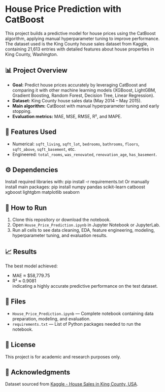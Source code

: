 # House Price Prediction with CatBoost

This project builds a predictive model for house prices using the CatBoost algorithm, applying manual hyperparameter tuning to improve performance. The dataset used is the King County house sales dataset from Kaggle, containing 21,613 entries with detailed features about house properties in King County, Washington.  

## 📊 Project Overview

- **Goal:** Predict house prices accurately by leveraging CatBoost and comparing it with other machine learning models (XGBoost, LightGBM, Gradient Boosting, Random Forest, Decision Tree, Linear Regression).  
- **Dataset:** King County house sales data (May 2014 – May 2015).  
- **Main algorithm:** CatBoost with manual hyperparameter tuning and early stopping.  
- **Evaluation metrics:** MAE, MSE, RMSE, R², and MAPE.  

## 📝 Features Used

- Numerical: `sqft_living`, `sqft_lot`, `bedrooms`, `bathrooms`, `floors`, `sqft_above`, `sqft_basement`, etc.  
- Engineered: `total_rooms`, `was_renovated`, `renovation_age`, `has_basement`.  

## ⚙️ Dependencies

Install required libraries with:
pip install -r requirements.txt
Or manually install main packages:
pip install numpy pandas scikit-learn catboost xgboost lightgbm matplotlib seaborn

## 🚀 How to Run

1. Clone this repository or download the notebook.
2. Open `House_Price_Prediction.ipynb` in Jupyter Notebook or JupyterLab.
3. Run all cells to see data cleaning, EDA, feature engineering, modeling, hyperparameter tuning, and evaluation results.

## 📈 Results

The best model achieved:
- MAE ≈ \$58,779.75  
- R² ≈ 0.9081  
indicating a highly accurate predictive performance on the test dataset.

## 📂 Files

- `House_Price_Prediction.ipynb` — Complete notebook containing data preparation, modeling, and evaluation.
- `requirements.txt` — List of Python packages needed to run the notebook.

## 📄 License

This project is for academic and research purposes only.

## 🙌 Acknowledgments

Dataset sourced from [Kaggle - House Sales in King County, USA](https://www.kaggle.com/datasets/harlfoxem/housesalesprediction).
